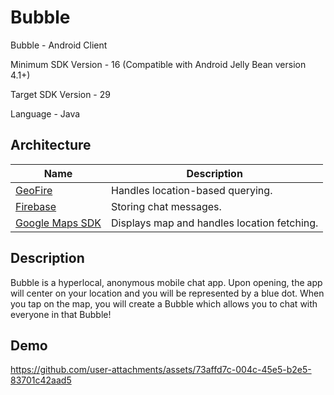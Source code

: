 # Bubble
Bubble - Android Client

Minimum SDK Version - 16 (Compatible with Android Jelly Bean version 4.1+)

Target SDK Version - 29

Language - Java

## Architecture

| Name | Description |
|----------|----------|
| [GeoFire](https://github.com/firebase/geofire-android)   | Handles location-based querying.  |
| [Firebase](https://firebase.google.com/?gclsrc=aw.ds&gad_source=1&gad_campaignid=12211052842&gbraid=0AAAAADpUDOiCUpIcrhkNUWrCCP1IQSIlv&gclid=Cj0KCQjw3OjGBhDYARIsADd-uX7L_x42jpgEeKP_5H3OexgLpsxHURq82IZ8NRU2P0bMv7Ex2Z7uE-waAkb4EALw_wcB)   | Storing chat messages.   |
| [Google Maps SDK](https://developers.google.com/maps)   | Displays map and handles location fetching.   |

## Description
Bubble is a hyperlocal, anonymous mobile chat app. Upon opening, the app will center on your location and you will be represented by a blue dot. When you tap on the map, you will create a Bubble which allows you to chat with everyone in that Bubble!

## Demo
https://github.com/user-attachments/assets/73affd7c-004c-45e5-b2e5-83701c42aad5

